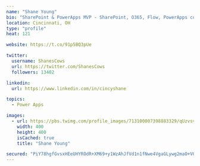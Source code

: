 ```yaml
---
name: "Shane Young"
bio: "SharePoint & PowerApps MVP - SharePoint, O365, Flow, PowerApps consulting? @PowerApps911 | Pure Snark? You found it."
location: Cincinnati, OH
type: "profile"
heat: 121

website: https://t.co/91p5BQ3pUe

twitter:
  username: ShanesCows
  url: https://twitter.com/ShanesCows
  followers: 13402

linkedin:
  url: https://www.linkedin.com/in/cincyshane

topics:
  - Power Apps

images:
  - url: https://pbs.twimg.com/profile_images/713100007398883329/qUzvsvQ3_400x400.jpg
    width: 400
    height: 400
    isCached: true
    title: "Shane Young"

secured: "PiY78hgfGvsxHEeUHYROdR+XM69+y1WzAhJfVd1n1fNwe4VgaGLywg2maO+VOeEKBemWrOCdMlKkIDI3t9RqRi+FAvUmffdamvnxw+ZNPTgKWlFS7EtVVT32FuzHCXnTRHE0soTFkhCW0Pk5f67d6v8Ec0Tp+K/IHgk4+nBFx+40sOC2fXApEbhar5CsmMOa1LzZoo2vdVeSZtnROq8jStZKUZ0TNbL6Vv1DK0WU6Kc91F+YayvGbN8bTgonmG8fYZySeXaBcM6XO+ZOTtDy+FCbeqcVE0mBGCpva0lz3SHOkNfzQevbJ6jGDvu4zpKDGQVGl8ywzHn+iIvDaQa+qmtPffm1DeKgXj53EhuYm5vU6+OPVGzzr3OUcrHXVaQ3910Hn/puBgmZqxCSxsKmxkUlX8iSBkdOJYNcaRh2b8Y=;YEauKuqixNzv4YzRDb9ACQ=="
---
```


